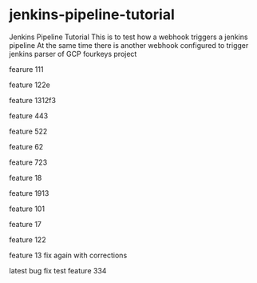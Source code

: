# jenkins-pipeline-tutorial
Jenkins Pipeline Tutorial
 This is to test how a webhook triggers a jenkins pipeline
 At the same time there is another webhook configured to trigger jenkins parser of GCP fourkeys project

fearure 111

feature 122e


feature 1312f3

feature 443

feature 522

feature 62

feature 723

feature 18

feature 1913


feature 101


feature 17


feature 122

feature 13 fix again with corrections

latest bug fix
test
feature 334
